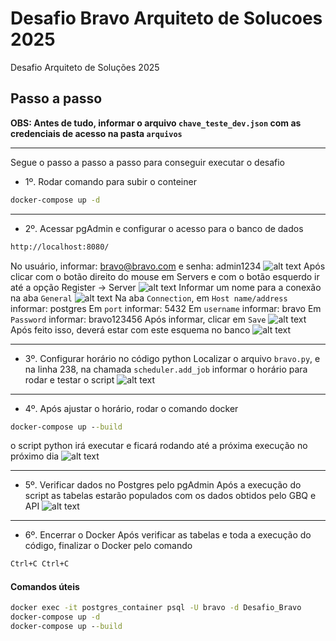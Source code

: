 # Desafio Bravo Arquiteto de Solucoes 2025
 Desafio Arquiteto de Soluções 2025

## Passo a passo
**OBS: Antes de tudo, informar o arquivo `chave_teste_dev.json` com as credenciais de acesso na pasta `arquivos`**
***
Segue o passo a passo a passo para conseguir executar o desafio
- 1º. Rodar comando para subir o conteiner
```cmd
docker-compose up -d
```
***
- 2º. Acessar pgAdmin e configurar o acesso para o banco de dados
```html
http://localhost:8080/
```
No usuário, informar: bravo@bravo.com e senha: admin1234
![alt text](images/login.png)
Após clicar com o botão direito do mouse em Servers e com o botão esquerdo ir até a opção Register -> Server
![alt text](images/register.png)
Informar um nome para a conexão na aba ``General``
![alt text](images/name.png)
Na aba `Connection`, em `Host name/address` informar: postgres
Em `port` informar: 5432
Em `username` informar: bravo
Em `Password` informar: bravo123456
Após informar, clicar em `Save`
![alt text](images/connection.png)
Após feito isso, deverá estar com este esquema no banco
![alt text](images/esquema.png)
***
- 3º. Configurar horário no código python
Localizar o arquivo `bravo.py`, e na linha 238, na chamada `scheduler.add_job` informar o horário para rodar e testar o script
![alt text](images/bravo.png)
***
- 4º. Após ajustar o horário, rodar o comando docker
```cmd
docker-compose up --build
```
o script python irá executar e ficará rodando até a próxima execução no próximo dia
![alt text](images/exec.png)
***
- 5º. Verificar dados no Postgres pelo pgAdmin
Após a execução do script as tabelas estarão populados com os dados obtidos pelo GBQ e API
![alt text](images/finalizado.png)
***
- 6º. Encerrar o Docker
Após verificar as tabelas e toda a execução do código, finalizar o Docker pelo comando
```cmd
Ctrl+C Ctrl+C
```

#### Comandos úteis
```cmd
docker exec -it postgres_container psql -U bravo -d Desafio_Bravo
docker-compose up -d
docker-compose up --build
```